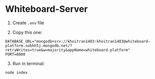 ﻿# Whiteboard-Server

1. Create `.env` file

2. Copy this one:

```shell
DATABASE_URL="mongodb+srv://khoitran1403:khoitran1403@whiteboard-platform.sobhh5j.mongodb.net/?retryWrites=true&w=majority&appName=whiteboard-platform"
PORT=8080
```
3. Run in terminal:
```shell
node index
```
